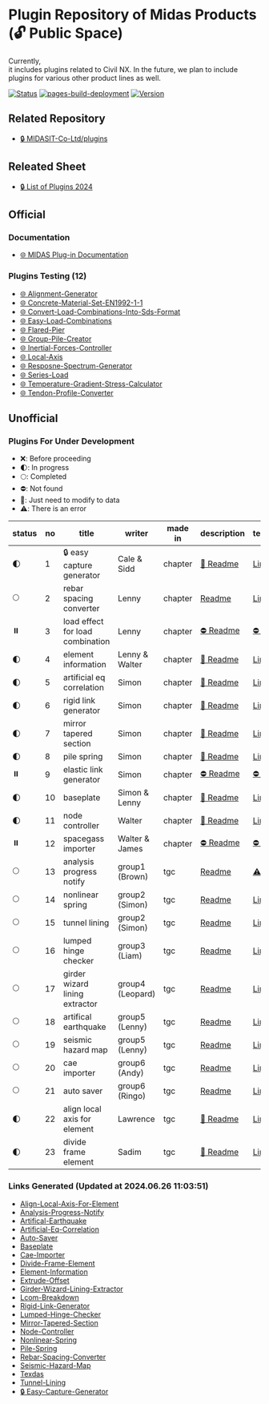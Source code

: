 # Plugin Repository of Midas Products (🔓 Public Space)
Currently,  
it includes plugins related to Civil NX. In the future, we plan to include plugins for various other product lines as well.

[![Status](https://img.shields.io/badge/status-active-brightgreen)](https://github.com/midasit-dev/plugins)
[![pages-build-deployment](https://github.com/midasit-dev/plugintest/actions/workflows/pages/pages-build-deployment/badge.svg?branch=main)](https://github.com/midasit-dev/plugintest/actions/workflows/pages/pages-build-deployment)
[![Version](https://img.shields.io/badge/version-1.0.0-blue)](https://github.com/midasit-dev/plugins)

## Related Repository
- [🔒 MIDASIT-Co-Ltd/plugins](https://github.com/MIDASIT-Co-Ltd/plugins)

## Releated Sheet
- [🔒 List of Plugins 2024](https://midasinfra-my.sharepoint.com/:x:/g/personal/kh1012_midasit_com/Ed9FhcqA7AFBnLYfn7LX1k0B_Gm43YXmQEQZrP5nsEvIZA?e=PbccWH)

## Official
### Documentation
- [🌐 MIDAS Plug-in Documentation](https://midas-support.atlassian.net/wiki/spaces/MAW/pages/215711752/MIDAS+Plug-in+over+the+MIDAS+API)

### Plugins Testing (12)
- [🌐 Alignment-Generator](https://midasit-dev.github.io/plugins/alignment-generator)
- [🌐 Concrete-Material-Set-EN1992-1-1](https://midasit-dev.github.io/plugins/concrete-material-set-en1992-1-1)
- [🌐 Convert-Load-Combinations-Into-Sds-Format](https://midasit-dev.github.io/plugins/convert-load-combinations-into-sds-format)
- [🌐 Easy-Load-Combinations](https://midasit-dev.github.io/plugins/easy-load-combinations)
- [🌐 Flared-Pier](https://midasit-dev.github.io/plugins/flared-pier)
- [🌐 Group-Pile-Creator](https://midasit-dev.github.io/plugins/group-pile-creator)
- [🌐 Inertial-Forces-Controller](https://midasit-dev.github.io/plugins/inertial-forces-controller)
- [🌐 Local-Axis](https://midasit-dev.github.io/plugins/local-axis)
- [🌐 Resposne-Spectrum-Generator](https://midasit-dev.github.io/plugins/resposne-spectrum-generator)
- [🌐 Series-Load](https://midasit-dev.github.io/plugins/series-load)
- [🌐 Temperature-Gradient-Stress-Calculator](https://midasit-dev.github.io/plugins/temperature-gradient-stress-calculator)
- [🌐 Tendon-Profile-Converter](https://midasit-dev.github.io/plugins/tendon-profile-converter)

## Unofficial
### Plugins For Under Development
- ❌: Before proceeding
- 🌓: In progress
- 🌕: Completed
- ⛔: Not found
- 🚧: Just need to modify to data
- ⚠️: There is an error

| status | no | title                              | writer             | made in   | description                                                                                          | testing                                                         |
|--------|----|------------------------------------|--------------------|-----------|------------------------------------------------------------------------------------------------------|-----------------------------------------------------------------|
|     🌓 | 1  | 🔒 easy capture generator          | Cale & Sidd        | chapter   | [🚧 Readme](https://github.com/MIDASIT-Co-Ltd/plugins/blob/main/projects/easy-capture-generator-moaui/public/readme.md) | [Link](https://midasit-dev.github.io/plugins/easy-capture-generator) |
|     🌕 | 2  | rebar spacing converter            | Lenny              | chapter   | [Readme](https://github.com/midasit-dev/plugins/blob/main/projects/rebar-spacing-converter/public/readme.md) | [Link](https://midasit-dev.github.io/plugins/rebar-spacing-converter) |
|     ⏸️ | 3  | load effect for load combination   | Lenny              | chapter   | [⛔ Readme](https://github.com/midasit-dev/plugins/blob/main/projects/load-effect-for-load-combination/public/readme.md) | [⛔ Link](https://midasit-dev.github.io/plugins/load-effect-for-load-combination) |
|     🌓 | 4  | element information                | Lenny & Walter     | chapter   | [🚧 Readme](https://github.com/midasit-dev/plugins/blob/main/projects/element-information/public/readme.md) | [Link](https://midasit-dev.github.io/plugins/element-information) |
|     🌓 | 5  | artificial eq correlation          | Simon              | chapter   | [🚧 Readme](https://github.com/midasit-dev/plugins/blob/main/projects/artificial-eq-correlation/public/readme.md) | [Link](https://midasit-dev.github.io/plugins/artificial-eq-correlation) |
|     🌓 | 6  | rigid link generator               | Simon              | chapter   | [🚧 Readme](https://github.com/midasit-dev/plugins/blob/main/projects/rigid-link-generator/public/readme.md) | [Link](https://midasit-dev.github.io/plugins/rigid-link-generator) |
|     🌓 | 7  | mirror tapered section             | Simon              | chapter   | [🚧 Readme](https://github.com/midasit-dev/plugins/blob/main/projects/mirror-tapered-section/public/readme.md) | [Link](https://midasit-dev.github.io/plugins/mirror-tapered-section) |
|     🌓 | 8  | pile spring						             | Simon              | chapter   | [🚧 Readme](https://github.com/midasit-dev/plugins/blob/main/projects/pile-spring/public/readme.md) | [Link](https://midasit-dev.github.io/plugins/pile-spring) |
|     ⏸️ | 9  | elastic link generator             | Simon              | chapter   | [⛔ Readme](https://github.com/midasit-dev/plugins/blob/main/projects/elastic-link-generator/public/readme.md) | [⛔ Link](https://midasit-dev.github.io/plugins/elastic-link-generator) |
|     🌓 | 10 | baseplate                          | Simon & Lenny      | chapter   | [🚧 Readme](https://github.com/midasit-dev/plugins/blob/main/projects/baseplate/public/readme.md) | [Link](https://midasit-dev.github.io/plugins/baseplate) |
|     🌓 | 11 | node controller                    | Walter             | chapter   | [🚧 Readme](https://github.com/midasit-dev/plugins/blob/main/projects/node-controller/public/readme.md) | [Link](https://midasit-dev.github.io/plugins/node-controller) |
|     ⏸️ | 12 | spacegass importer                 | Walter & James     | chapter   | [⛔ Readme](https://github.com/midasit-dev/plugins/blob/main/projects/spacegass-importer/public/readme.md) | [⛔ Link](https://midasit-dev.github.io/plugins/spacegass-importer) |
|     🌕 | 13 | analysis progress notify           | group1 (Brown)     | tgc       | [Readme](https://github.com/midasit-dev/plugins/blob/main/projects/analysis-progress-notify/public/readme.md) | [⚠️ Link](https://midasit-dev.github.io/plugins/analysis-progress-notify) |
|     🌕 | 14 | nonlinear spring             			 | group2 (Simon)     | tgc       | [Readme](https://github.com/midasit-dev/plugins/blob/main/projects/nonlinear-spring/public/readme.md) | [Link](https://midasit-dev.github.io/plugins/nonlinear-spring) |
|     🌕 | 15 | tunnel lining 											| group2 (Simon) 		 | tgc       | [Readme](https://github.com/midasit-dev/plugins/blob/main/projects/tunnel-lining/public/readme.md) | [Link](https://midasit-dev.github.io/plugins/tunnel-lining) |
|     🌕 | 16 | lumped hinge checker               | group3 (Liam)      | tgc       | [Readme](https://github.com/midasit-dev/plugins/blob/main/projects/lumped-hinge-checker/public/readme.md) | [Link](https://midasit-dev.github.io/plugins/lumped-hinge-checker) |
|     🌕 | 17 | girder wizard lining extractor     | group4 (Leopard)   | tgc       | [Readme](https://github.com/midasit-dev/plugins/blob/main/projects/girder-wizard-lining-extractor/public/readme.md) | [Link](https://midasit-dev.github.io/plugins/girder-wizard-lining-extractor) |
|     🌕 | 18 | artifical earthquake               | group5 (Lenny)     | tgc       | [Readme](https://github.com/midasit-dev/plugins/blob/main/projects/artifical-earthquake/public/readme.md) | [Link](https://midasit-dev.github.io/plugins/artifical-earthquake) |
|     🌕 | 19 | seismic hazard map                 | group5 (Lenny)     | tgc       | [Readme](https://github.com/midasit-dev/plugins/blob/main/projects/seismic-hazard-map/public/readme.md) | [Link](https://midasit-dev.github.io/plugins/seismic-hazard-map) |
|     🌕 | 20 | cae importer                       | group6 (Andy)      | tgc       | [Readme](https://github.com/midasit-dev/plugins/blob/main/projects/cae-importer/public/readme.md) | [Link](https://midasit-dev.github.io/plugins/cae-importer) |
|     🌕 | 21 | auto saver                         | group6 (Ringo)     | tgc       | [Readme](https://github.com/midasit-dev/plugins/blob/main/projects/auto-saver/public/readme.md) | [Link](https://midasit-dev.github.io/plugins/auto-saver) |
|     🌓 | 22 | align local axis for element       | Lawrence           | tgc       | [🚧 Readme](https://github.com/midasit-dev/plugins/blob/main/projects/align-local-axis-for-element/public/readme.md) | [Link](https://midasit-dev.github.io/plugins/align-local-axis-for-element) |
|     🌓 | 23 | divide frame element               | Sadim              | tgc       | [🚧 Readme](https://github.com/midasit-dev/plugins/blob/main/projects/divide-frame-element/public/readme.md) | [Link](https://midasit-dev.github.io/plugins/divide-frame-element) |

### Links Generated (Updated at 2024.06.26 11:03:51)
- [Align-Local-Axis-For-Element](https://midasit-dev.github.io/plugins/align-local-axis-for-element)
- [Analysis-Progress-Notify](https://midasit-dev.github.io/plugins/analysis-progress-notify)
- [Artifical-Earthquake](https://midasit-dev.github.io/plugins/artifical-earthquake)
- [Artificial-Eq-Correlation](https://midasit-dev.github.io/plugins/artificial-eq-correlation)
- [Auto-Saver](https://midasit-dev.github.io/plugins/auto-saver)
- [Baseplate](https://midasit-dev.github.io/plugins/baseplate)
- [Cae-Importer](https://midasit-dev.github.io/plugins/cae-importer)
- [Divide-Frame-Element](https://midasit-dev.github.io/plugins/divide-frame-element)
- [Element-Information](https://midasit-dev.github.io/plugins/element-information)
- [Extrude-Offset](https://midasit-dev.github.io/plugins/extrude-offset)
- [Girder-Wizard-Lining-Extractor](https://midasit-dev.github.io/plugins/girder-wizard-lining-extractor)
- [Lcom-Breakdown](https://midasit-dev.github.io/plugins/lcom-breakdown)
- [Rigid-Link-Generator](https://midasit-dev.github.io/plugins/rigid-link-generator)
- [Lumped-Hinge-Checker](https://midasit-dev.github.io/plugins/lumped-hinge-checker)
- [Mirror-Tapered-Section](https://midasit-dev.github.io/plugins/mirror-tapered-section)
- [Node-Controller](https://midasit-dev.github.io/plugins/node-controller)
- [Nonlinear-Spring](https://midasit-dev.github.io/plugins/nonlinear-spring)
- [Pile-Spring](https://midasit-dev.github.io/plugins/pile-spring)
- [Rebar-Spacing-Converter](https://midasit-dev.github.io/plugins/rebar-spacing-converter)
- [Seismic-Hazard-Map](https://midasit-dev.github.io/plugins/seismic-hazard-map)
- [Texdas](https://midasit-dev.github.io/plugins/texdas)
- [Tunnel-Lining](https://midasit-dev.github.io/plugins/tunnel-lining)
- [🔒 Easy-Capture-Generator](https://midasit-dev.github.io/plugins/easy-capture-generator)
